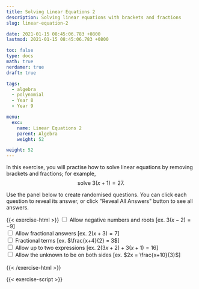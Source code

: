 ```yaml
---
title: Solving Linear Equations 2
description: Solving linear equations with brackets and fractions
slug: linear-equation-2

date: 2021-01-15 08:45:06.783 +0800
lastmod: 2021-01-15 08:45:06.783 +0800

toc: false
type: docs
math: true
nerdamer: true 
draft: true

tags:
  - algebra
  - polynomial
  - Year 8
  - Year 9

menu:
  exc:
    name: Linear Equations 2
    parent: Algebra
    weight: 52

weight: 52
---
```


In this exercise, you will practise how to solve linear equations by removing brackets and fractions; for example, $$ \text{solve}~3(x+1) = 27. $$

Use the panel below to create randomised questions. You can click each question to reveal its answer, or click "Reveal All Answers" button to see all answers.

{{< exercise-html >}}
<input type="checkbox" id="neg" />
<label for="neg">Allow negative numbers and roots [ex. $3(x-2) = -9$] </label><br />
<input type="checkbox" id="frac0" />
<label for="frac0">Allow fractional answers [ex. $2(x+3) = 7$] </label><br />
<input type="checkbox" id="frac1" />
<label for="frac1">Fractional terms [ex. $\frac{x+4}{2} = 3$] </label><br />
<input type="checkbox" id="two" />
<label for="two">Allow up to two expressions [ex. $2(3x+2) + 3(x+1) = 16$] </label><br />
<input type="checkbox" id="both" />
<label for="both">Allow the unknown to be on both sides [ex. $2x = \frac{x+10}{3}$] </label><br />
<br>
{{< /exercise-html >}}

{{< exercise-script >}}

<script>
  function genQs() {
    // Question area
    const qbox = document.getElementById("questions");
    const qinst = document.getElementById("instructions");
    // Read value from the form
    const nq = document.getElementById("nq").value;
    let neg,frac0,frac1,two,both;
    [neg,frac0,frac1,two,both] = 
      ["neg","frac0","frac1","two","both"].map(chked);
    // Sanity check
    nqIsNumber = /[\d+]/.test(nq);
    if ( !nqIsNumber || nq<1 || nq>10 ) {
      qbox.innerHTML = "Error: Invalid number of questions!";
      return;
    }
    // Coefficients
    const pool4 = arange(2, 4);
    const pool9 = arange(0, 9);
    const poolDenom = arange(2, 9);
    if (neg) {
      pool4.push(...arange(-4, -1));
      pool9.push(...arange(-9, -1));
      poolDenom.push(...arange(-9, -2));
    }
    const poolLett = 'abcdefghijkmnpqrstuvwxyz'.split('');
    // Make questions
    qinst.innerHTML = "Solve the following linear equations.";
    qbox.innerHTML = "";
    let options = MathJax.getMetricsFor(qbox);
    options.display = false;
    MathJax.texReset();
    for (let i = 0; i < nq; i++) {
      const lett = choice(poolLett);
      const ans = new Frac(choice(pool9), frac0? choice(pool9,"z") : 1);
      let lhs = new Poly([-ans.n, ans.d], lett);
      let rhs = new Frac(0);
      let lhsTex, rhsTex;
      // either put a fraction or bracket
      if (frac1) {
        const num0 = choice(pool9,"z");
        const num1 = choice(poolDenom);
        lhs = lhs.add(num0 * num1);
        lhsTex = `\\dfrac{${lhs.tex()}}{${Math.abs(num1)}}`;
        lhsTex = (num1<0? "-" : "") + lhsTex;
        rhs = rhs.add(num0);
        rhsTex = rhs.tex();
      } else {
        const num0 = choice(pool9,"z");
        const num1 = choice(poolDenom);
        lhsTex = `${num1}\\left(${lhs.add(num0).tex()}\\right)`
        rhs = rhs.add(num0).mult(num1);
        rhsTex = rhs.tex();
      }
      // second bracket if necessary
      if (two) {
        const gen = () => yn()? new Frac(choice(pool9)) : 0;
        let newPoly = new Poly(genCoeffs(1, gen, 1, 2), lett);
        let newPolyVal = newPoly.eval(ans);
        let num2;
        switch (choice(arange(1, frac1? 4 : 3))) {
          case 1 : // add another bracket
            console.log("case 1");
            num2 = new Frac(choice(pool4));
            if (both && yn()) {
              // add bracket on the rhs
              rhsTex += `${num2.tex("sc")}\\left(${newPoly.tex()}\\right)`
              lhsTex += `${num2.mult(newPolyVal).tex("s")}`
            } else {
              // add bracket on the lhs
              lhsTex += `${num2.tex("sc")}\\left(${newPoly.tex()}\\right)`
              rhs = rhs.add(num2.mult(newPolyVal));
              rhsTex = rhs.tex();
            }
            break;
          case 2 : // add polynomial (without bracket)
            console.log("case 2");
            if (both && yn()) {
              // add the polynomial on the rhs
              rhsTex += newPoly.tex("sc");
              lhsTex += newPolyVal.tex("s");
            } else {
              // add the polynomial on the lhs
              lhsTex += newPoly.tex("sc");
              rhs = rhs.add(newPolyVal);
              rhsTex = rhs.tex();
            }
            break;
          case 3 : // add a number
            console.log("case 3");
            num2 = new Frac(choice(pool9));
            lhsTex += num2.tex("s");
            rhs = rhs.add(num2);
            rhsTex = rhs.tex();
            break;
          case 4 : // add a fraction
            console.log("case 4");
            while (typeof num2 === "undefined") {
              newPoly = new Poly(genCoeffs(1, gen, 1, 2), lett);
              newPolyVal = newPoly.eval(ans);
              num2 = choice(poolDenom.filter(i => isFactorOf(i, newPolyVal)));
            }
            const sign = num2 > 0 ? "+" : "-";
            if (both && yn()) {
              // add the fraction on the rhs
              rhsTex += `${sign} \\dfrac{${newPoly.tex()}}{${Math.abs(num2)}}`;
              lhsTex += newPolyVal.div(num2).tex("s");
            } else {
              // add the fraction on the lhs
              lhsTex += `${sign} \\dfrac{${newPoly.tex()}}{${Math.abs(num2)}}`;
              rhs = rhs.add(newPolyVal.div(num2));
              rhsTex = rhs.tex();
            }
        }
      }

      const qTex = `${lhsTex} = ${rhsTex}`;
      const aTex = `\\boldsymbol{\\implies ${lett} = ${ans.tex()}}`;
      render(qTex, aTex, options).then((li) => {
        qbox.appendChild(li);
        MathJax.startup.document.clear();
        MathJax.startup.document.updateDocument();
      });
    }
    return;
  }
</script>